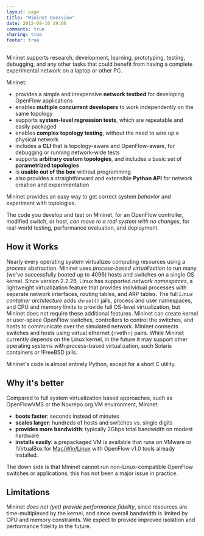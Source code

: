 ```yaml
---
layout: page
title: "Mininet Overview"
date: 2012-09-10 19:06
comments: true
sharing: true
footer: true
---
```

Mininet supports research, development, learning, prototyping, testing, debugging, and any other tasks that could benefit from having a complete experimental network on a laptop or other PC.

Mininet:
   - provides a simple and inexpensive **network testbed** for developing OpenFlow applications
   - enables **multiple concurrent developers** to work independently on the same topology
   - supports **system-level regression tests**, which are repeatable and easily packaged
   - enables **complex topology testing**, without the need to wire up a physical network
   - includes a **CLI** that is topology-aware and OpenFlow-aware, for debugging or running network-wide tests
   - supports **arbitrary custom topologies**, and includes a basic set of **parametrized topologies**
   - is **usable out of the box** without programming
   - also provides a straightforward and extensible **Python API** for network creation and experimentation
 
Mininet provides an easy way to get correct system _behavior_ and experiment with topologies.

The code you develop and test on Mininet, for an OpenFlow controller, modified switch, or host, _can move to a real system with no changes_, for real-world testing, performance evaluation, and deployment.


How it Works
-------------

Nearly every operating system virtualizes computing resources using a _process_ abstraction. Mininet uses _process-based virtualization_ to run many (we've successfully booted up to 4096) hosts and switches on a single OS kernel. Since version 2.2.26, Linux has supported _network namespaces_, a lightweight virtualization feature that provides individual processes with separate network interfaces, routing tables, and ARP tables. The full _Linux container architecture_ adds `chroot()` jails, process and user namespaces, and CPU  and memory limits to provide full OS-level virtualization, but Mininet does not require these additional features. Mininet can create kernel or user-space OpenFlow switches, controllers to control the switches, and hosts to communicate over the simulated network. Mininet connects switches and hosts using virtual ethernet (=veth=) pairs. While Mininet currently depends on the Linux kernel, in the future it may support other operating systems with process-based virtualization, such Solaris containers or !FreeBSD jails.

Mininet's code is almost entirely Python, except for a short C utility.


Why it's better
----------------

Compared to full system virtualization based approaches, such as OpenFlowVMS or the Noxrepo.org VM environment, Mininet:
* **boots faster**: seconds instead of minutes
* **scales larger**: hundreds of hosts and switches vs. single digits
* **provides more bandwidth**: typically 2Gbps total bandwidth on modest hardware
* **installs easily**: a prepackaged VM is available that runs on VMware or !VirtualBox for [Mac/Win/Linux](Mac/Win/Linux) with OpenFlow v1.0 tools already installed.

The down side is that Mininet cannot run non-Linux-compatible OpenFlow switches or applications; this has not been a major issue in practice.


Limitations
------------

Mininet _does not (yet) provide performance fidelity_, since resources are time-multiplexed by the kernel, and since overall bandwidth is limited by CPU and memory constraints. We expect to provide improved isolation and performance fidelity in the future.
